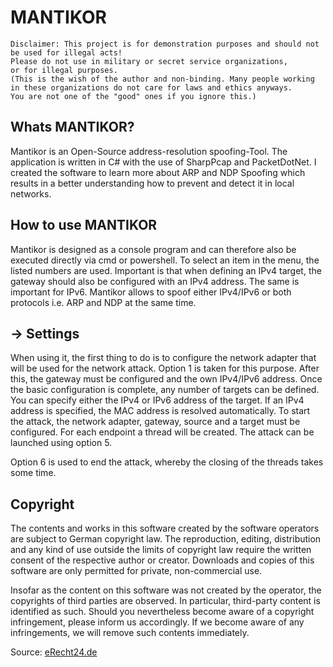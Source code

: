 # MANTIKOR
``` 
Disclaimer: This project is for demonstration purposes and should not be used for illegal acts! 
Please do not use in military or secret service organizations,
or for illegal purposes.
(This is the wish of the author and non-binding. Many people working
in these organizations do not care for laws and ethics anyways.
You are not one of the "good" ones if you ignore this.)
```

## Whats MANTIKOR?
Mantikor is an Open-Source address-resolution spoofing-Tool. The application is written in C# with the use of SharpPcap and PacketDotNet. I created the software to learn more about ARP and NDP Spoofing which results in a better understanding how to prevent and detect it in local networks. 

## How to use MANTIKOR
Mantikor is designed as a console program and can therefore also be executed directly via cmd or powershell. To select an item in the menu, the listed numbers are used. Important is that when defining an IPv4 target, the gateway should also be configured with an IPv4 address. The same is important for IPv6. Mantikor allows to spoof either IPv4/IPv6 or both protocols i.e. ARP and NDP at the same time.

## -> Settings 
When using it, the first thing to do is to configure the network adapter that will be used for the network attack. Option 1 is taken for this purpose.
After this, the gateway must be configured and the own IPv4/IPv6 address. 
Once the basic configuration is complete, any number of targets can be defined. You can specify either the IPv4 or IPv6 address of the target. If an IPv4 address is specified, the MAC address is resolved automatically. 
To start the attack, the network adapter, gateway, source and a target must be configured. For each endpoint a thread will be created. The attack can be launched using option 5.

Option 6 is used to end the attack, whereby the closing of the threads takes some time.

## Copyright
The contents and works in this software created by the software operators are subject to German copyright law. The reproduction, editing, distribution and any kind of use outside the limits of copyright law require the written consent of the respective author or creator. Downloads and copies of this software are only permitted for private, non-commercial use.

Insofar as the content on this software was not created by the operator, the copyrights of third parties are observed. In particular, third-party content is identified as such. Should you nevertheless become aware of a copyright infringement, please inform us accordingly. If we become aware of any infringements, we will remove such contents immediately.

Source: [eRecht24.de](https://www.e-recht24.de/)
